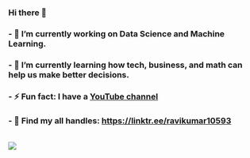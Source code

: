 ### Hi there 👋


### - 🔭 I’m currently working on Data Science and Machine Learning.
### - 🌱 I’m currently learning how tech, business, and math can help us make better decisions.
### - ⚡ Fun fact: I have a [YouTube channel](https://www.youtube.com/raviscontent)
### - 💯 Find my all handles: https://linktr.ee/ravikumar10593
<br />


<img src="https://github-readme-stats.vercel.app/api?username=Ravikumar10593-hub&&show_icons=true&title_color=ffffff&icon_color=bb2acf&text_color=daf7dc&bg_color=151515">
